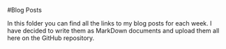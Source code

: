 #Blog Posts

In this folder you can find all the links to my blog posts for each week. I have decided to write them as MarkDown documents and upload them all here on the GitHub repository.
